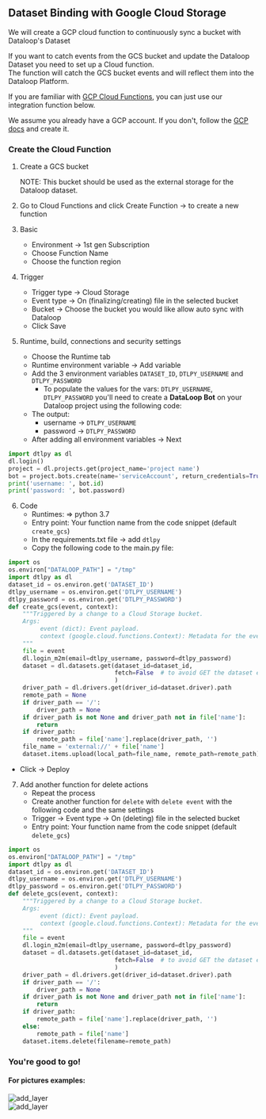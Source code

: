 ## Dataset Binding with Google Cloud Storage  
  
We will create a GCP cloud function to continuously sync a bucket with Dataloop's Dataset  
  
If you want to catch events from the GCS bucket and update the Dataloop Dataset you need to set up a Cloud function.  
The function will catch the GCS bucket events and will reflect them into the Dataloop Platform.  
  
If you are familiar with [GCP Cloud Functions](https://cloud.google.com/functions), you can just use our integration function below.  
  
We assume you already have a GCP account. If you don't, follow the [GCP docs](https://cloud.google.com/docs/get-started) and create it.  
  
### Create the Cloud Function  
1. Create a GCS bucket  
  
    NOTE: This bucket should be used as the external storage for the Dataloop dataset.  
  
2. Go to Cloud Functions and click Create Function -> to create a new function  
3. Basic  
   * Environment -> 1st gen Subscription  
   * Choose Function Name  
   * Choose the function region  
4. Trigger  
   * Trigger type -> Cloud Storage  
   * Event type ->  On (finalizing/creating) file in the selected bucket  
   * Bucket -> Choose the bucket you would like allow auto sync with Dataloop  
   * Click Save  
5. Runtime, build, connections and security settings  
   * Choose the Runtime tab  
   * Runtime environment variable -> Add variable  
   * Add the 3 environment variables `DATASET_ID`, `DTLPY_USERNAME` and `DTLPY_PASSWORD`  
     * To populate the values for the vars: `DTLPY_USERNAME`, `DTLPY_PASSWORD` you'll need to create a **DataLoop Bot** on your Dataloop project using the following code:  
    * The output:  
      * username -> `DTLPY_USERNAME`  
      * password -> `DTLPY_PASSWORD`  
    * After adding all environment variables -> Next  

```python
import dtlpy as dl
dl.login()
project = dl.projects.get(project_name='project name')
bot = project.bots.create(name='serviceAccount', return_credentials=True)
print('username: ', bot.id)
print('password: ', bot.password)
```
6. Code  
   * Runtimes: => python 3.7  
   * Entry point: Your function name from the code snippet (default `create_gcs`)  
   * In the requirements.txt file -> add `dtlpy`  
   * Copy the following code to the main.py file:  

```python
import os
os.environ["DATALOOP_PATH"] = "/tmp"
import dtlpy as dl
dataset_id = os.environ.get('DATASET_ID')
dtlpy_username = os.environ.get('DTLPY_USERNAME')
dtlpy_password = os.environ.get('DTLPY_PASSWORD')
def create_gcs(event, context):
    """Triggered by a change to a Cloud Storage bucket.
    Args:
         event (dict): Event payload.
         context (google.cloud.functions.Context): Metadata for the event.
    """
    file = event
    dl.login_m2m(email=dtlpy_username, password=dtlpy_password)
    dataset = dl.datasets.get(dataset_id=dataset_id,
                              fetch=False  # to avoid GET the dataset each time
                              )
    driver_path = dl.drivers.get(driver_id=dataset.driver).path
    remote_path = None
    if driver_path == '/':
        driver_path = None
    if driver_path is not None and driver_path not in file['name']:
        return
    if driver_path:
        remote_path = file['name'].replace(driver_path, '')
    file_name = 'external://' + file['name']
    dataset.items.upload(local_path=file_name, remote_path=remote_path)
```
* Click -> Deploy  
  
  
7. Add another function for delete actions  
   * Repeat the process  
   * Create another function for `delete` with `delete event` with the following code and the same settings  
   * Trigger -> Event type ->  On (deleting) file in the selected bucket  
   * Entry point: Your function name from the code snippet (default `delete_gcs`)  

```python
import os
os.environ["DATALOOP_PATH"] = "/tmp"
import dtlpy as dl
dataset_id = os.environ.get('DATASET_ID')
dtlpy_username = os.environ.get('DTLPY_USERNAME')
dtlpy_password = os.environ.get('DTLPY_PASSWORD')
def delete_gcs(event, context):
    """Triggered by a change to a Cloud Storage bucket.
    Args:
         event (dict): Event payload.
         context (google.cloud.functions.Context): Metadata for the event.
    """
    file = event
    dl.login_m2m(email=dtlpy_username, password=dtlpy_password)
    dataset = dl.datasets.get(dataset_id=dataset_id,
                              fetch=False  # to avoid GET the dataset each time
                              )
    driver_path = dl.drivers.get(driver_id=dataset.driver).path
    if driver_path == '/':
        driver_path = None
    if driver_path is not None and driver_path not in file['name']:
        return
    if driver_path:
        remote_path = file['name'].replace(driver_path, '')
    else:
        remote_path = file['name']
    dataset.items.delete(filename=remote_path)
```
### You're good to go!  
  
  
  
#### For pictures examples:  
  
![add_layer](../../../../../assets/bind_gcs/create_function.png)  
![add_layer](../../../../../assets/bind_gcs/settings.png)  
